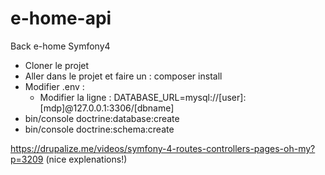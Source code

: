 # e-home-api
Back e-home Symfony4

- Cloner le projet
- Aller dans le projet et faire un : composer install
- Modifier .env : 
  - Modifier la ligne : DATABASE_URL=mysql://[user]:[mdp]@127.0.0.1:3306/[dbname]
- bin/console doctrine:database:create
- bin/console doctrine:schema:create

https://drupalize.me/videos/symfony-4-routes-controllers-pages-oh-my?p=3209 (nice explenations!)